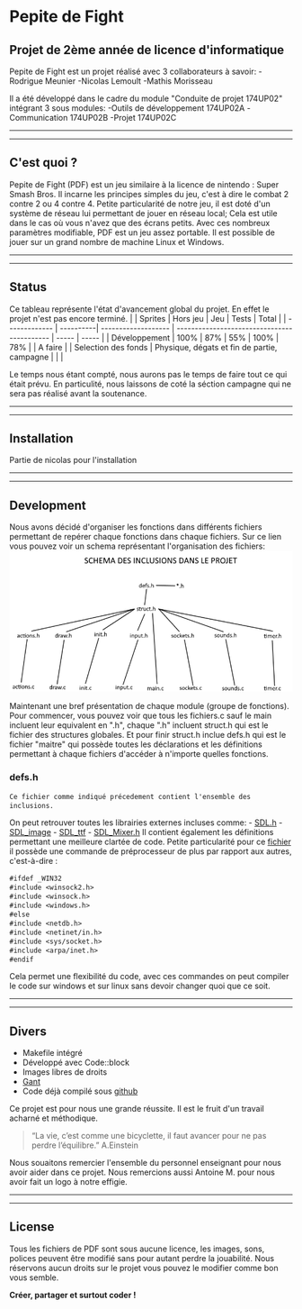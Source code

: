 # Pepite de Fight
## Projet de 2ème année de licence d'informatique

Pepite de Fight est un projet réalisé avec 3 collaborateurs à savoir:
    -Rodrigue Meunier
    -Nicolas Lemoult
    -Mathis Morisseau

Il a été développé dans le cadre du module "Conduite de projet 174UP02" intégrant 3 sous modules:
    -Outils de développement 174UP02A
    -Communication 174UP02B
    -Projet 174UP02C
*********************
*********************
## C'est quoi ? 
    
Pepite de Fight (PDF) est un jeu similaire à la licence de nintendo : Super Smash Bros.
Il incarne les principes simples du jeu, c'est à dire le combat 2 contre 2 ou 4 contre 4.
Petite particularité de notre jeu, il est doté d'un système de réseau lui permettant de jouer en réseau local; Cela est utile dans le cas où vous n'avez que des écrans petits. 
Avec ces nombreux paramètres modifiable, PDF est un jeu assez portable. Il est possible de jouer sur un grand nombre de machine Linux et Windows. 

*********************
*********************
## Status 
Ce tableau représente l'état d'avancement global du projet. En effet le projet n'est pas encore terminé.
|               | Sprites   | Hors jeu            | Jeu                                         | Tests | Total |
| ------------- | ----------| ------------------- | ------------------------------------------- | ----- | ----- |
| Développement | 100%      | 87%                 | 55%                                         | 100%  | 78%   |
| A faire       |           | Selection des fonds | Physique, dégats et fin de partie, campagne |       |       |

Le temps nous étant compté, nous aurons pas le temps de faire tout ce qui était prévu.
En particulité, nous laissons de coté la séction campagne qui ne sera pas réalisé avant la soutenance.
*********************
*********************
## Installation

Partie de nicolas pour l'installation
*********************
*********************
## Development
Nous avons décidé d'organiser les fonctions dans différents fichiers permettant de repérer chaque fonctions dans chaque fichiers. 
Sur ce lien vous pouvez voir un schema représentant l'organisation des fichiers:
![Inclusions des fichiers](https://github.com/PepiteDeFight/L2-Projet/blob/main/img/liens_entre_les_fichiers.png)

Maintenant une bref présentation de chaque module (groupe de fonctions).
Pour commencer, vous pouvez voir que tous les fichiers.c sauf le main incluent leur equivalent en ".h", chaque ".h" incluent struct.h qui est le fichier des structures globales. Et pour finir struct.h inclue defs.h qui est le fichier "maitre" qui possède toutes les déclarations et les définitions permettant à chaque fichiers d'accéder à n'importe quelles fonctions.

### defs.h
    Ce fichier comme indiqué précedement contient l'ensemble des inclusions.
On peut retrouver toutes les librairies externes incluses comme:
    - [SDL.h](https://github.com/PepiteDeFight/L2-Projet/blob/main/SDL/include/SDL.h)
    - [SDL_image](https://github.com/PepiteDeFight/L2-Projet/blob/main/SDL/include/SDL.h)
    - [SDL_ttf](https://github.com/PepiteDeFight/L2-Projet/blob/main/SDL/include/SDL.h)
    - [SDL_Mixer.h](https://github.com/PepiteDeFight/L2-Projet/blob/main/SDL/include/SDL.h)
Il contient également les définitions permettant une meilleure clartée de code.
Petite particularité pour ce [fichier](https://github.com/PepiteDeFight/L2-Projet/blob/main/lib/defs.h) il possède une commande de préprocesseur de plus par rapport aux autres, c'est-à-dire :

    #ifdef _WIN32
    #include <winsock2.h>
    #include <winsock.h>
    #include <windows.h>
    #else
    #include <netdb.h>
    #include <netinet/in.h>
    #include <sys/socket.h>
    #include <arpa/inet.h>
    #endif
Cela permet une flexibilité du code, avec ces commandes on peut compiler le code sur windows et sur linux sans devoir changer quoi que ce soit.

*********************
*********************
## Divers

- Makefile intégré
- Développé avec Code::block
- Images libres de droits
- [Gant](https://docs.google.com/spreadsheets/d/1ipVHrZPP3kiP_FIxAHCDkyyDFsxZtWTpcSuICjUDaMI/edit#gid=0) 
- Code déjà compilé sous [github](https://github.com/PepiteDeFight/L2-Projet)


Ce projet est pour nous une grande réussite. Il est le fruit d'un travail acharné et méthodique.
> “La vie, c’est comme une bicyclette,
> il faut avancer pour ne pas perdre l’équilibre.”
> A.Einstein

Nous souaitons remercier l'ensemble du personnel enseignant pour nous 
avoir aider dans ce projet.
Nous remercions aussi Antoine M. pour nous avoir fait un logo à notre effigie.
*********************
*********************
## License

Tous les fichiers de PDF sont sous aucune licence, les images, sons, polices peuvent être modifié sans pour autant perdre la jouabilité.
Nous réservons aucun droits sur le projet vous pouvez le modifier comme bon vous semble.

**Créer, partager et surtout coder !**
